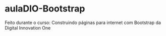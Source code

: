 # aulaDIO-Bootstrap
Feito durante o curso: Construindo páginas para internet com Bootstrap da Digital Innovation One
